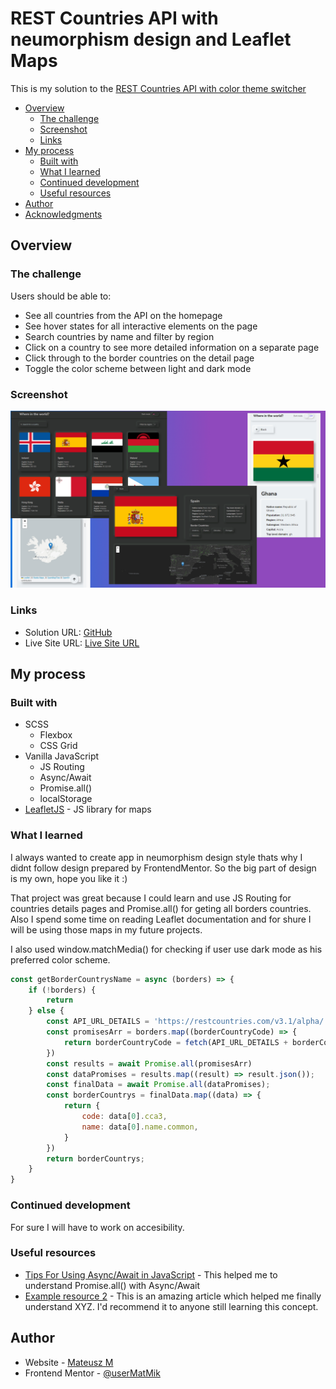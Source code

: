 # REST Countries API with neumorphism design and Leaflet Maps

This is my solution to the [REST Countries API with color theme switcher](https://www.frontendmentor.io/challenges/rest-countries-api-with-color-theme-switcher-5cacc469fec04111f7b848ca)

- [Overview](#overview)
  - [The challenge](#the-challenge)
  - [Screenshot](#screenshot)
  - [Links](#links)
- [My process](#my-process)
  - [Built with](#built-with)
  - [What I learned](#what-i-learned)
  - [Continued development](#continued-development)
  - [Useful resources](#useful-resources)
- [Author](#author)
- [Acknowledgments](#acknowledgments)

## Overview

### The challenge

Users should be able to:

- See all countries from the API on the homepage
- See hover states for all interactive elements on the page
- Search countries by name and filter by region
- Click on a country to see more detailed information on a separate page
- Click through to the border countries on the detail page
- Toggle the color scheme between light and dark mode

### Screenshot

![](./img/screen.jpg)

### Links

- Solution URL: [GitHub](https://github.com/userMatMik/neo_countries)
- Live Site URL: [Live Site URL](https://idyllic-palmier-bcfd54.netlify.app/)

## My process

### Built with

- SCSS
  - Flexbox
  - CSS Grid
- Vanilla JavaScript
  - JS Routing
  - Async/Await
  - Promise.all()
  - localStorage
- [LeafletJS](https://leafletjs.com/) - JS library for maps

### What I learned

I always wanted to create app in neumorphism design style thats why I didnt follow design prepared by FrontendMentor. So the big part of design is my own, hope you like it :)

That project was great because I could learn and use JS Routing for countries details pages and Promise.all() for geting all borders countries. Also I spend some time on reading Leaflet documentation and for shure I will be using those maps in my future projects.

I also used window.matchMedia() for checking if user use dark mode as his preferred color scheme.

```js
const getBorderCountrysName = async (borders) => {
    if (!borders) {
        return
    } else {
        const API_URL_DETAILS = 'https://restcountries.com/v3.1/alpha/'
        const promisesArr = borders.map((borderCountryCode) => {
            return borderCountryCode = fetch(API_URL_DETAILS + borderCountryCode);
        })
        const results = await Promise.all(promisesArr)
        const dataPromises = results.map((result) => result.json());
        const finalData = await Promise.all(dataPromises);
        const borderCountrys = finalData.map((data) => {
            return {
                code: data[0].cca3,
                name: data[0].name.common,
            }
        })
        return borderCountrys;
    }
}
```

### Continued development

For sure I will have to work on accesibility.

### Useful resources

- [Tips For Using Async/Await in JavaScript](https://www.youtube.com/watch?v=_9vgd9XKlDQ) - This helped me to understand Promise.all() with Async/Await
- [Example resource 2](https://www.example.com) - This is an amazing article which helped me finally understand XYZ. I'd recommend it to anyone still learning this concept.



## Author

- Website - [Mateusz M](https://github.com/userMatMi)
- Frontend Mentor - [@userMatMik](https://www.frontendmentor.io/profile/userMatMik)
